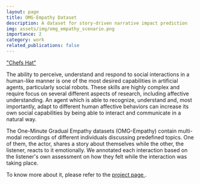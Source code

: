 ```yaml
---
layout: page
title: OMG-Empathy Dataset
description: A dataset for story-driven narrative impact prediction
img: assets/img/omg_empathy_scenario.png
importance: 2
category: work
related_publications: false
---
```


["Chefs Hat"]("https://www.pablobarros.com/assets/img/OmgEmpathy.png")

The ability to perceive, understand and respond to social interactions in a human-like manner is one of the most desired capabilities in artificial agents, particularly social robots. These skills are highly complex and require focus on several different aspects of research, including affective understanding. An agent which is able to recognize, understand and, most importantly, adapt to different human affective behaviors can increase its own social capabilities by being able to interact and communicate in a natural way.

The One-Minute Gradual Empathy datasets (OMG-Empathy) contain multi-modal recordings of different individuals discussing predefined topics. One of them, the actor, shares a story about themselves while the other, the listener, reacts to it emotionally. We annotated each interaction based on the listener's own assessment on how they felt while the interaction was taking place.


To know more about it, please refer to the <a href="https://github.com/pablovin/OmgEmapathyPlus" target="_blank">
project page </a>.

